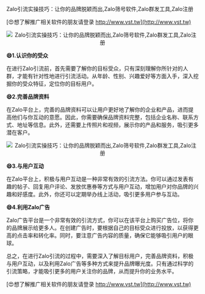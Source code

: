 Zalo引流实操技巧：让你的品牌脱颖而出,Zalo筛号软件,Zalo群发工具,Zalo注册

[😍想了解推广相关软件的朋友请登录 http://www.vst.tw](http://www.vst.tw)

 <center><img src="https://vst.tw/MP4/tuiguang/png/7.png" alt="Zalo引流实操技巧：让你的品牌脱颖而出,Zalo筛号软件,Zalo群发工具,Zalo注册"></center>

**😄1.认识你的受众**

在进行Zalo引流前，首先需要了解你的目标受众，只有深刻理解你所针对的人群，才能有针对性地进行引流活动。从年龄、性别、兴趣爱好等方面入手，深入挖掘你的受众特征，定位你的目标用户。

**😄2.完善品牌资料**

在Zalo平台上，完善的品牌资料可以让用户更好地了解你的企业和产品，进而提高他们与你互动的意愿。因此，你需要确保品牌资料完整，包括企业名称、联系方式、地址等信息。此外，还需要上传照片和视频，展示你的产品和服务，吸引更多潜在客户。

 <center><img src="https://vst.tw/MP4/tuiguang/png/7.png" alt="Zalo引流实操技巧：让你的品牌脱颖而出,Zalo筛号软件,Zalo群发工具,Zalo注册"></center>

**😄3.与用户互动**

在Zalo平台上，积极与用户互动是一种非常有效的引流方法。你可以通过发表有趣的帖子、回复用户评论、发放优惠券等方式与用户互动，增加用户对你品牌的兴趣和好感度。此外，你还可以定期举办线上活动，吸引更多用户参与互动。

**😄4.利用Zalo广告**

Zalo广告平台是一个非常有效的引流方式，你可以在该平台上购买广告位，将你的品牌展示给更多人。在创建广告时，要根据自己的目标受众进行投放，以获得更高的点击率和转化率。同时，要注意广告内容的质量，确保它能够吸引用户的眼球。

总之，在进行Zalo引流的过程中，需要深入了解目标用户，完善品牌资料，积极与用户互动，以及利用Zalo广告等多种方式来提升品牌曝光度。只有通过科学的引流策略，才能吸引更多的用户关注你的品牌，从而提升你的业务水平。

[😍想了解推广相关软件的朋友请登录 http://www.vst.tw](http://www.vst.tw)



